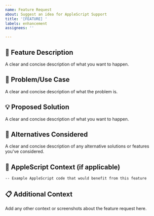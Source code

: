 ```yaml
---
name: Feature Request
about: Suggest an idea for AppleScript Support
title: '[FEATURE] '
labels: enhancement
assignees: ''

---
```


## 🚀 Feature Description
A clear and concise description of what you want to happen.

## 🎯 Problem/Use Case
A clear and concise description of what the problem is.

## 💡 Proposed Solution
A clear and concise description of what you want to happen.

## 🔄 Alternatives Considered
A clear and concise description of any alternative solutions or features you've considered.

## 📝 AppleScript Context (if applicable)
```applescript
-- Example AppleScript code that would benefit from this feature
```

## 📋 Additional Context
Add any other context or screenshots about the feature request here. 